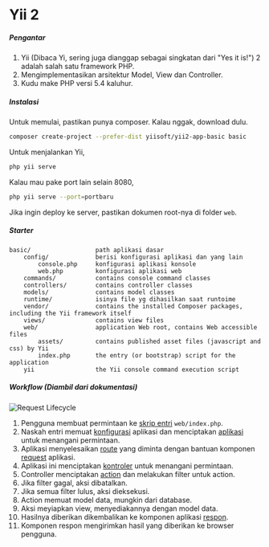 # Yii 2


##### Pengantar
1. Yii (Dibaca Yi, sering juga dianggap sebagai singkatan dari 
"Yes it is!") 2 adalah salah satu framework PHP.
2. Mengimplementasikan arsitektur Model, View dan Controller.
3. Kudu make PHP versi 5.4 kaluhur.

##### Instalasi

Untuk memulai, pastikan punya composer. Kalau nggak, download dulu.

```bash
composer create-project --prefer-dist yiisoft/yii2-app-basic basic
```

Untuk menjalankan Yii,

```bash
php yii serve
```

Kalau mau pake port lain selain 8080,

```bash
php yii serve --port=portbaru
```

Jika ingin deploy ke server, pastikan dokumen root-nya di folder ``web``.



##### Starter

```
basic/                  path aplikasi dasar
    config/             berisi konfigurasi aplikasi dan yang lain
        console.php     konfigurasi aplikasi konsole
        web.php         konfigurasi aplikasi web
    commands/           contains console command classes
    controllers/        contains controller classes
    models/             contains model classes
    runtime/            isinya file yg dihasilkan saat runtoime
    vendor/             contains the installed Composer packages, including the Yii framework itself
    views/              contains view files
    web/                application Web root, contains Web accessible files
        assets/         contains published asset files (javascript and css) by Yii
        index.php       the entry (or bootstrap) script for the application
    yii                 the Yii console command execution script
```



##### Workflow (Diambil dari dokumentasi)

![Request Lifecycle](https://www.yiiframework.com/doc/guide/2.0/id/images/request-lifecycle.png)

1. Pengguna membuat permintaan ke [skrip entri](https://www.yiiframework.com/doc/guide/2.0/id/structure-entry-scripts) `web/index.php`.
2. Naskah entri memuat [konfigurasi](https://www.yiiframework.com/doc/guide/2.0/id/concept-configurations) aplikasi dan menciptakan  [aplikasi](https://www.yiiframework.com/doc/guide/2.0/id/structure-applications) untuk menangani permintaan.
3. Aplikasi menyelesaikan [route](https://www.yiiframework.com/doc/guide/2.0/id/runtime-routing) yang diminta dengan bantuan  komponen [request](https://www.yiiframework.com/doc/guide/2.0/id/runtime-requests) aplikasi.
4. Aplikasi ini menciptakan [kontroler](https://www.yiiframework.com/doc/guide/2.0/id/structure-controllers) untuk menangani permintaan.
5. Controller menciptakan [action](https://www.yiiframework.com/doc/guide/2.0/id/structure-controllers) dan melakukan filter untuk action.
6. Jika filter gagal, aksi dibatalkan.
7. Jika semua filter lulus, aksi dieksekusi.
8. Action memuat model data, mungkin dari database.
9. Aksi meyiapkan view, menyediakannya dengan model data.
10. Hasilnya diberikan dikembalikan ke komponen aplikasi [respon](https://www.yiiframework.com/doc/guide/2.0/id/runtime-responses).
11. Komponen respon mengirimkan hasil yang diberikan ke browser pengguna.
